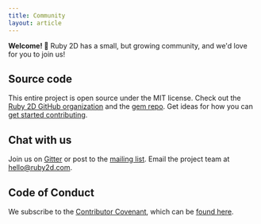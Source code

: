 ```yaml
---
title: Community
layout: article
---
```


**Welcome! 👋**
Ruby 2D has a small, but growing community, and we'd love for you to join us!

## Source code

This entire project is open source under the MIT license. Check out the [Ruby 2D GitHub organization](https://github.com/ruby2d) and the [gem repo](https://github.com/ruby2d/ruby2d). Get ideas for how you can [get started contributing](https://github.com/ruby2d/ruby2d#contribute).

## Chat with us

Join us on [Gitter](https://gitter.im/ruby2d/ruby2d) or post to the [mailing list](https://groups.google.com/d/forum/ruby2d). Email the project team at [hello@ruby2d.com](mailto:hello@ruby2d.com).

## Code of Conduct

We subscribe to the [Contributor Covenant](https://www.contributor-covenant.org), which can be [found here](https://github.com/ruby2d/ruby2d/blob/master/CODE_OF_CONDUCT.md).
